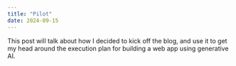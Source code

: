 ```yaml
---
title: "Pilot"
date: 2024-09-15
---
```


This post will talk about how I decided to kick off the blog, and use it to get my head around the execution plan for building a web app using generative AI. 
